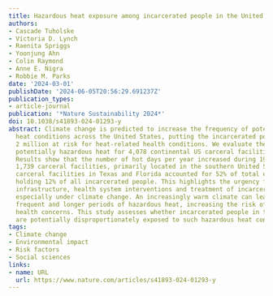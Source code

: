 ```yaml
---
title: Hazardous heat exposure among incarcerated people in the United States
authors:
- Cascade Tuholske
- Victoria D. Lynch
- Raenita Spriggs
- Yoonjung Ahn
- Colin Raymond
- Anne E. Nigra
- Robbie M. Parks
date: '2024-03-01'
publishDate: '2024-06-05T20:56:29.691237Z'
publication_types:
- article-journal
publication: '*Nature Sustainability 2024*'
doi: 10.1038/s41893-024-01293-y
abstract: Climate change is predicted to increase the frequency of potentially hazardous
  heat conditions across the United States, putting the incarcerated population of
  2 million at risk for heat-related health conditions. We evaluate the exposure to
  potentially hazardous heat for 4,078 continental US carceral facilities during 1982–2020.
  Results show that the number of hot days per year increased during 1982–2020 for
  1,739 carceral facilities, primarily located in the southern United States. State-run
  carceral facilities in Texas and Florida accounted for 52% of total exposure, despite
  holding 12% of all incarcerated people. This highlights the urgency for enhanced
  infrastructure, health system interventions and treatment of incarcerated people,
  especially under climate change. An increasingly warm climate can lead to more intense,
  frequent and longer periods of hazardous heat, increasing the risk of heat-related
  health concerns. This study assesses whether incarcerated people in the United States
  are potentially disproportionately exposed to such hazardous heat conditions.
tags:
- Climate change
- Environmental impact
- Risk factors
- Social sciences
links:
- name: URL
  url: https://www.nature.com/articles/s41893-024-01293-y
---
```

